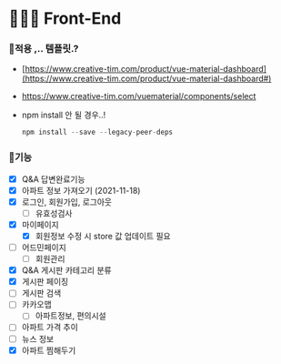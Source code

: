 # **👩🏻‍💻** Front-End

### 📌적용 ,.. 템플릿.?

- [https://www.creative-tim.com/product/vue-material-dashboard](https://www.creative-tim.com/product/vue-material-dashboard#)
- https://www.creative-tim.com/vuematerial/components/select
- npm install 안 될 경우..!
    
    ```jsx
    npm install --save --legacy-peer-deps
    ```
    

### 📌기능

- [x]  Q&A 답변완료기능
- [x]  아파트 정보 가져오기 (2021-11-18)
- [x]  로그인, 회원가입, 로그아웃
    - [ ]  유효성검사
- [x]  마이페이지
    - [x]  회원정보 수정 시 store 값 업데이트 필요
- [ ]  어드민페이지
    - [ ]  회원관리
- [x]  Q&A 게시판 카테고리 분류
- [x]  게시판 페이징
- [ ]  게시판 검색
- [ ]  카카오맵
    - [ ]  아파트정보, 편의시설
- [ ]  아파트 가격 추이
- [ ]  뉴스 정보
- [x]  아파트 찜해두기

